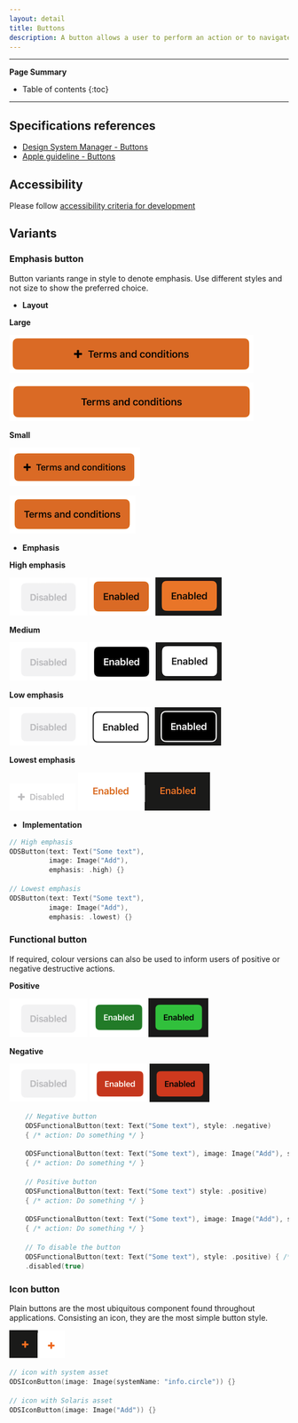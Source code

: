 ```yaml
---
layout: detail
title: Buttons
description: A button allows a user to perform an action or to navigate to another page. It contains a text label and a supporting icon can be displayed.
---
```


---

**Page Summary**

* Table of contents
{:toc}

---

## Specifications references

- [Design System Manager - Buttons](https://system.design.orange.com/0c1af118d/p/278734-buttons-shape/b/536b5f)
- [Apple guideline - Buttons](https://developer.apple.com/design/human-interface-guidelines/components/menus-and-actions/buttons)

## Accessibility

Please follow [accessibility criteria for development](https://a11y-guidelines.orange.com/en/mobile/ios/)

## Variants

### Emphasis button

Button variants range in style to denote emphasis. Use different styles and not size to show the preferred choice. 

- **Layout**

**Large**

![Buttons high emphasis disabled](images/buttons_layout_large_with_icon.png)

![Buttons high emphasis](images/buttons_layout_large_without_icon.png)

**Small**

![Buttons high emphasis disabled](images/buttons_layout_small_with_icon.png)

![Buttons high emphasis](images/buttons_layout_small_without_icon.png)

 
- **Emphasis**

**High emphasis**

![Buttons high emphasis disabled](images/buttons_functionnal_disabled.png)
![Buttons high emphasis](images/buttons_emphasis_high.png)

**Medium**

![Buttons medium emphasis disabled](images/buttons_functionnal_disabled.png)
![Buttons medium emphasis](images/buttons_emphasis_medium.png)

**Low emphasis**

![Buttons low emphasis disabled](images/buttons_functionnal_disabled.png)
![Buttons low emphasis](images/buttons_emphasis_low.png)

**Lowest emphasis**

![Buttons lowest emphasis disabled](images/buttons_emphasis_lowest_disabled.png)
![Buttons lowest emphasis](images/buttons_emphasis_lowest.png)

- **Implementation**
 
```swift
// High emphasis
ODSButton(text: Text("Some text"),
          image: Image("Add"),
          emphasis: .high) {}

// Lowest emphasis
ODSButton(text: Text("Some text"),
          image: Image("Add"),
          emphasis: .lowest) {}
``` 

### Functional button

If required, colour versions can also be used to inform users of positive or negative destructive actions.

**Positive**

![Buttons functional positive disabled](images/buttons_functionnal_disabled.png) 
![Buttons functional positive](images/buttons_functional_positive.png)

**Negative**

![Buttons functional negative disabled](images/buttons_functionnal_disabled.png)
![Buttons functional negative](images/buttons_functional_negative.png)

```swift
    // Negative button
    ODSFunctionalButton(text: Text("Some text"), style: .negative) 
    { /* action: Do something */ }
    
    ODSFunctionalButton(text: Text("Some text"), image: Image("Add"), style: .negative)
    { /* action: Do something */ }
    
    // Positive button
    ODSFunctionalButton(text: Text("Some text") style: .positive)
    { /* action: Do something */ }
    
    ODSFunctionalButton(text: Text("Some text"), image: Image("Add"), style: .positive)
    { /* action: Do something */ }
    
    // To disable the button
    ODSFunctionalButton(text: Text("Some text"), style: .positive) { /* action: Do something */ }
    .disabled(true)
```

### Icon button

Plain buttons are the most ubiquitous component found throughout applications. Consisting an icon, they are the most simple button style.

![Buttons icon](images/buttons_icon.png)

```swift
// icon with system asset
ODSIconButton(image: Image(systemName: "info.circle")) {}

// icon with Solaris asset
ODSIconButton(image: Image("Add")) {}
```



